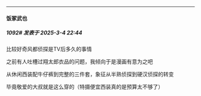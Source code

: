 ﻿
*****

####  饭冢武也  
##### 1092#       发表于 2025-3-4 22:44

比较好奇风都侦探是TV后多久的事情

之前有人吐槽过翔太郎衣品的问题，我倾向于是漫画有意为之吧

从休闲西装配牛仔裤到完整的三件套，象征从半熟侦探到硬汉侦探的转变

毕竟敬爱的大叔就是这么穿的（特摄便宜西装真的是预算太不够了）

